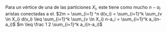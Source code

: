 Para un vértice de una de las particiones $X_i$, este tiene como mucho $n-a_i$
aristas conectadas a el.
$2m = \sum_{i=1} ^n d(v_i) = \sum_{i=1}^k \sum_{v \in X_i} d(v_i) \leq \sum_{i=1}^k \sum_{v \in X_i} n-a_i = \sum_{i=1}^k a_i(n-a_i)$
$m \leq \frac 1 2 \sum_{i=1}^k a_i(n-a_i)$
